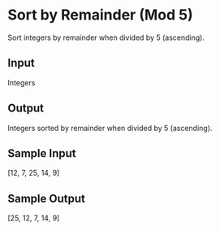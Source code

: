 # Sort by Remainder (Mod 5)

Sort integers by remainder when divided by 5 (ascending).

## Input
Integers

## Output
Integers sorted by remainder when divided by 5 (ascending).

## Sample Input
[12, 7, 25, 14, 9]

## Sample Output
[25, 12, 7, 14, 9]

